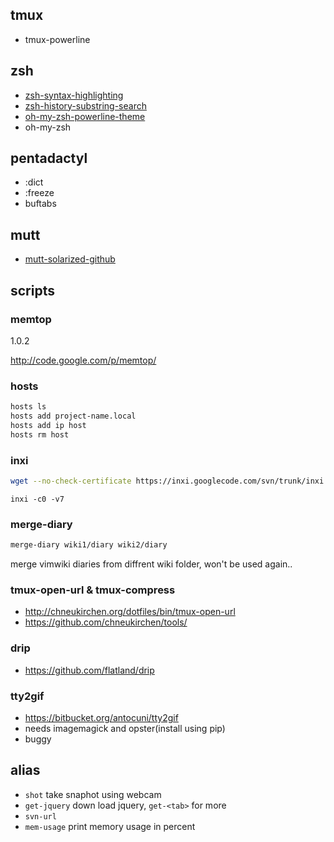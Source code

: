 ## tmux

* tmux-powerline

## zsh

* [zsh-syntax-highlighting](https://github.com/zsh-users/zsh-syntax-highlighting)
* [zsh-history-substring-search](https://github.com/zsh-users/zsh-history-substring-search)
* [oh-my-zsh-powerline-theme](https://github.com/jeremyFreeAgent/oh-my-zsh-powerline-theme)
* oh-my-zsh

## pentadactyl

* :dict
* :freeze
* buftabs

## mutt

* [mutt-solarized-github](https://github.com/altercation/mutt-colors-solarized)

## scripts

### memtop

1.0.2

http://code.google.com/p/memtop/

### hosts

```sh
hosts ls
hosts add project-name.local
hosts add ip host
hosts rm host
```

### inxi

```sh
wget --no-check-certificate https://inxi.googlecode.com/svn/trunk/inxi
```

```
inxi -c0 -v7
```

### merge-diary

```sh
merge-diary wiki1/diary wiki2/diary
```

merge vimwiki diaries from diffrent wiki folder, won't be used again..

### tmux-open-url & tmux-compress

* http://chneukirchen.org/dotfiles/bin/tmux-open-url
* https://github.com/chneukirchen/tools/

### drip

* https://github.com/flatland/drip

### tty2gif

* https://bitbucket.org/antocuni/tty2gif
* needs imagemagick and opster(install using pip)
* buggy

## alias

* `shot` take snaphot using webcam
* `get-jquery` down load jquery, `get-<tab>` for more
* `svn-url`
* `mem-usage` print memory usage in percent
